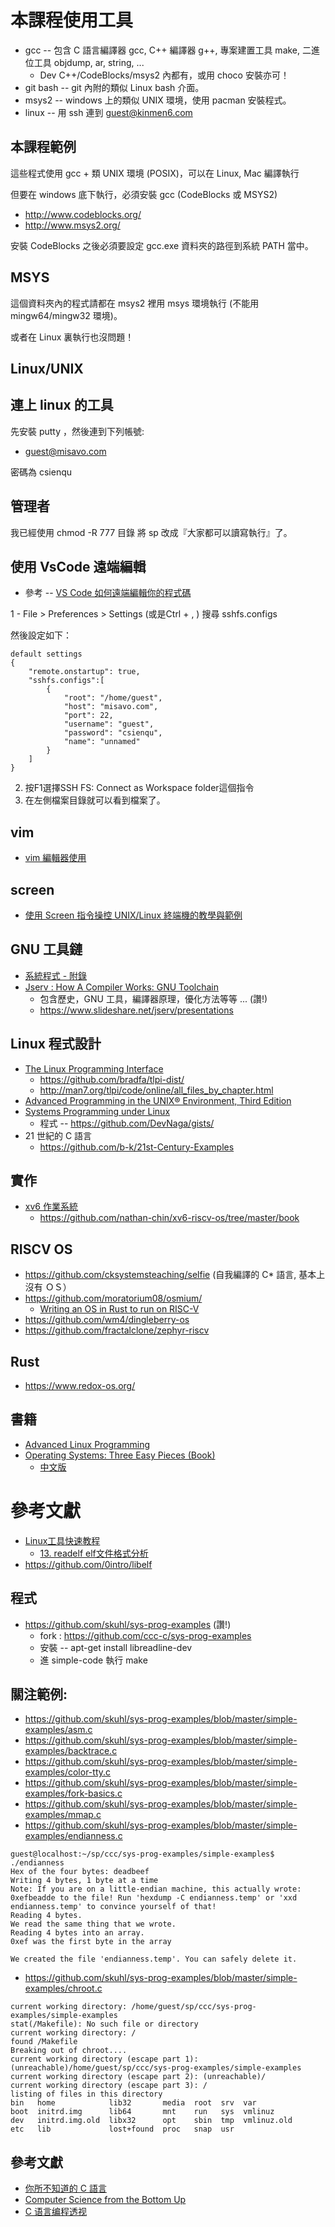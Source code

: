 # 本課程使用工具

* gcc -- 包含 C 語言編譯器 gcc, C++ 編譯器 g++, 專案建置工具 make, 二進位工具 objdump, ar, string, ...
    * Dev C++/CodeBlocks/msys2 內都有，或用 choco 安裝亦可！
* git bash -- git 內附的類似 Linux bash 介面。
* msys2 -- windows 上的類似 UNIX 環境，使用 pacman 安裝程式。
* linux -- 用 ssh 連到 guest@kinmen6.com

## 本課程範例

這些程式使用 gcc + 類 UNIX 環境 (POSIX)，可以在 Linux, Mac 編譯執行

但要在 windows 底下執行，必須安裝 gcc (CodeBlocks 或 MSYS2)

* http://www.codeblocks.org/
* http://www.msys2.org/

安裝 CodeBlocks 之後必須要設定 gcc.exe 資料夾的路徑到系統 PATH 當中。

## MSYS


這個資料夾內的程式請都在 msys2 裡用 msys 環境執行 (不能用 mingw64/mingw32 環境)。

或者在 Linux 裏執行也沒問題！

## Linux/UNIX

## 連上 linux 的工具

先安裝 putty ，然後連到下列帳號:

* guest@misavo.com

密碼為 csienqu


## 管理者

我已經使用 chmod -R 777 目錄 將 sp 改成『大家都可以讀寫執行』了。

## 使用 VsCode 遠端編輯

* 參考 -- [VS Code 如何遠端編輯你的程式碼](http://andy51002000.blogspot.com/2019/03/vs-code.html)

1 - File > Preferences > Settings (或是Ctrl + , ) 搜尋 sshfs.configs

然後設定如下：

```
default settings
{
    "remote.onstartup": true,
    "sshfs.configs":[
        {
            "root": "/home/guest",
            "host": "misavo.com",
            "port": 22,
            "username": "guest",
            "password": "csienqu",
            "name": "unnamed"
        }
    ]
}
```

2. 按F1選擇SSH FS: Connect as Workspace folder這個指令
3. 在左側檔案目錄就可以看到檔案了。

## vim

* [vim 編輯器使用](vim.md)

## screen

* [使用 Screen 指令操控 UNIX/Linux 終端機的教學與範例](https://blog.gtwang.org/linux/screen-command-examples-to-manage-linux-terminals/)

## GNU 工具鏈

* [系統程式 - 附錄](https://www.slideshare.net/ccckmit/ss-61169583)
* [Jserv : How A Compiler Works: GNU Toolchain](https://www.slideshare.net/jserv/how-a-compiler-works-gnu-toolchain) 
    * 包含歷史，GNU 工具，編譯器原理，優化方法等等 ... (讚!)
    * https://www.slideshare.net/jserv/presentations

## Linux 程式設計

* [The Linux Programming Interface](http://man7.org/tlpi/)
    * https://github.com/bradfa/tlpi-dist/
    * http://man7.org/tlpi/code/online/all_files_by_chapter.html
* [Advanced Programming in the UNIX® Environment, Third Edition](http://www.apuebook.com/toc3e.html)
* [Systems Programming under Linux](https://github.com/DevNaga/linux-systems-programming-with-c)
    * 程式 -- https://github.com/DevNaga/gists/
* 21 世紀的 C 語言
    * https://github.com/b-k/21st-Century-Examples


## 實作

* [xv6 作業系統](../project/xv6)
    * https://github.com/nathan-chin/xv6-riscv-os/tree/master/book

## RISCV OS

* https://github.com/cksystemsteaching/selfie (自我編譯的 C* 語言, 基本上沒有 ＯＳ）
* https://github.com/moratorium08/osmium/
    * [Writing an OS in Rust to run on RISC-V](https://gist.github.com/cb372/5f6bf16ca0682541260ae52fc11ea3bb)
* https://github.com/wm4/dingleberry-os
* https://github.com/fractalclone/zephyr-riscv

## Rust

* https://www.redox-os.org/

## 書籍

* [Advanced Linux Programming](http://discourse-production.oss-cn-shanghai.aliyuncs.com/original/3X/f/4/f4c905949ecd71ab2889b4fd10b1e11910b67460.pdf)
* [Operating Systems: Three Easy Pieces (Book)](http://pages.cs.wisc.edu/~remzi/OSTEP/)
    * [中文版](https://github.com/remzi-arpacidusseau/ostep-translations/tree/master/chinese)


# 參考文獻

* [Linux工具快速教程](https://linuxtools-rst.readthedocs.io/zh_CN/latest/index.html)
    * [13. readelf elf文件格式分析](https://linuxtools-rst.readthedocs.io/zh_CN/latest/tool/readelf.html)
* https://github.com/0intro/libelf

## 程式

* https://github.com/skuhl/sys-prog-examples (讚!)
    * fork : https://github.com/ccc-c/sys-prog-examples
    * 安裝 -- apt-get install libreadline-dev
    * 進 simple-code 執行 make

## 關注範例:

* https://github.com/skuhl/sys-prog-examples/blob/master/simple-examples/asm.c
* https://github.com/skuhl/sys-prog-examples/blob/master/simple-examples/backtrace.c
* https://github.com/skuhl/sys-prog-examples/blob/master/simple-examples/color-tty.c
* https://github.com/skuhl/sys-prog-examples/blob/master/simple-examples/fork-basics.c
* https://github.com/skuhl/sys-prog-examples/blob/master/simple-examples/mmap.c
* https://github.com/skuhl/sys-prog-examples/blob/master/simple-examples/endianness.c

```
guest@localhost:~/sp/ccc/sys-prog-examples/simple-examples$ ./endianness
Hex of the four bytes: deadbeef
Writing 4 bytes, 1 byte at a time
Note: If you are on a little-endian machine, this actually wrote: 0xefbeadde to the file! Run 'hexdump -C endianness.temp' or 'xxd endianness.temp' to convince yourself of that!
Reading 4 bytes.
We read the same thing that we wrote.
Reading 4 bytes into an array.
0xef was the first byte in the array

We created the file 'endianness.temp'. You can safely delete it.

```

* https://github.com/skuhl/sys-prog-examples/blob/master/simple-examples/chroot.c

```
current working directory: /home/guest/sp/ccc/sys-prog-examples/simple-examples
stat(/Makefile): No such file or directory
current working directory: /
found /Makefile
Breaking out of chroot....
current working directory (escape part 1): (unreachable)/home/guest/sp/ccc/sys-prog-examples/simple-examples
current working directory (escape part 2): (unreachable)/
current working directory (escape part 3): /
listing of files in this directory
bin   home            lib32       media  root  srv  var
boot  initrd.img      lib64       mnt    run   sys  vmlinuz
dev   initrd.img.old  libx32      opt    sbin  tmp  vmlinuz.old
etc   lib             lost+found  proc   snap  usr

```

## 參考文獻

* [你所不知道的 C 語言](https://hackmd.io/@sysprog/c-prog)
* [Computer Science from the Bottom Up](https://www.bottomupcs.com/)
* [C 语言编程透视](https://tinylab.gitbooks.io/cbook/)
